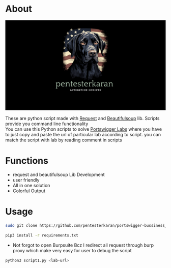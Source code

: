 # About

![logo](https://github.com/pentesterkaran/portswigger-bussiness_login-automation-scripts/blob/main/logo/logooo.png)

These are python script made with [Request](https://pypi.org/project/requests/) and [Beautifulsoup](https://pypi.org/project/beautifulsoup4/) lib. Scripts provide you command line functionality <br>
You can use this Python scripts to solve [Portswigger Labs](https://portswigger.net/web-security/all-labs) where you have to just copy and paste the url of particular lab according to script.
you can match the script with lab by reading comment in scripts

# Functions
 * request and beautifulsoup Lib Development
 * user friendly 
 * All in one solution
 * Colorful Output
 
# Usage 
```sh
sudo git clone https://github.com/pentesterkaran/portswigger-bussiness_login-automation-scripts.git
```
```sh
pip3 install -r requirements.txt
```
* Not forgot to open Burpsuite Bcz I redirect all request through burp proxy which make very easy for user to debug the script
```sh
python3 script1.py <lab-url>
```